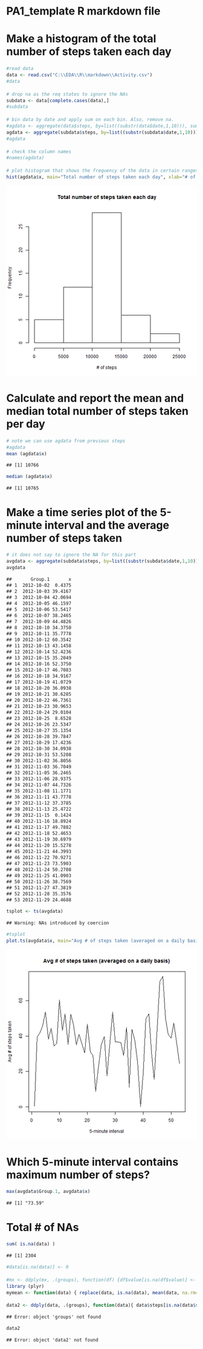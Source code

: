 PA1_template R markdown file
============================

Make a histogram of the total number of steps taken each day
============================================================


```r
#read data
data <- read.csv("C:\\EDA\\R\\markdown\\Activity.csv")
#data

# drop na as the req states to ignore the NAs
subdata <- data[complete.cases(data),]
#subdata

# bin data by date and apply sum on each bin. Also, remove na.
#agdata <- aggregate(data$steps, by=list((substr(data$date,1,10))), sum, na.rm=TRUE)
agdata <- aggregate(subdata$steps, by=list((substr(subdata$date,1,10))), sum, na.rm=TRUE)
#agdata

# check the column names
#names(agdata)

# plot histogram that shows the frequency of the data in certain ranges
hist(agdata$x, main="Total number of steps taken each day", xlab="# of steps")
```

![plot of chunk unnamed-chunk-1](figure/unnamed-chunk-1.png) 

Calculate and report the mean and median total number of steps taken per day
============================================================================


```r
# note we can use agdata from previous steps
#agdata
mean (agdata$x)
```

```
## [1] 10766
```

```r
median (agdata$x)
```

```
## [1] 10765
```


Make a time series plot of the 5-minute interval and the average number of steps taken
======================================================================================


```r
# it does not say to ignore the NA for this part 
avgdata <- aggregate(subdata$steps, by=list((substr(subdata$date,1,10))), mean, na.rm=FALSE)
avgdata
```

```
##       Group.1       x
## 1  2012-10-02  0.4375
## 2  2012-10-03 39.4167
## 3  2012-10-04 42.0694
## 4  2012-10-05 46.1597
## 5  2012-10-06 53.5417
## 6  2012-10-07 38.2465
## 7  2012-10-09 44.4826
## 8  2012-10-10 34.3750
## 9  2012-10-11 35.7778
## 10 2012-10-12 60.3542
## 11 2012-10-13 43.1458
## 12 2012-10-14 52.4236
## 13 2012-10-15 35.2049
## 14 2012-10-16 52.3750
## 15 2012-10-17 46.7083
## 16 2012-10-18 34.9167
## 17 2012-10-19 41.0729
## 18 2012-10-20 36.0938
## 19 2012-10-21 30.6285
## 20 2012-10-22 46.7361
## 21 2012-10-23 30.9653
## 22 2012-10-24 29.0104
## 23 2012-10-25  8.6528
## 24 2012-10-26 23.5347
## 25 2012-10-27 35.1354
## 26 2012-10-28 39.7847
## 27 2012-10-29 17.4236
## 28 2012-10-30 34.0938
## 29 2012-10-31 53.5208
## 30 2012-11-02 36.8056
## 31 2012-11-03 36.7049
## 32 2012-11-05 36.2465
## 33 2012-11-06 28.9375
## 34 2012-11-07 44.7326
## 35 2012-11-08 11.1771
## 36 2012-11-11 43.7778
## 37 2012-11-12 37.3785
## 38 2012-11-13 25.4722
## 39 2012-11-15  0.1424
## 40 2012-11-16 18.8924
## 41 2012-11-17 49.7882
## 42 2012-11-18 52.4653
## 43 2012-11-19 30.6979
## 44 2012-11-20 15.5278
## 45 2012-11-21 44.3993
## 46 2012-11-22 70.9271
## 47 2012-11-23 73.5903
## 48 2012-11-24 50.2708
## 49 2012-11-25 41.0903
## 50 2012-11-26 38.7569
## 51 2012-11-27 47.3819
## 52 2012-11-28 35.3576
## 53 2012-11-29 24.4688
```

```r
tsplot <- ts(avgdata)
```

```
## Warning: NAs introduced by coercion
```

```r
#tsplot
plot.ts(avgdata$x, main="Avg # of steps taken (averaged on a daily basis)", xlab="5-minute interval", ylab = "Avg # of steps taken")
```

![plot of chunk unnamed-chunk-3](figure/unnamed-chunk-3.png) 

Which 5-minute interval contains maximum number of steps?
=========================================================


```r
max(avgdata$Group.1, avgdata$x)
```

```
## [1] "73.59"
```

Total # of NAs
==============


```r
sum( is.na(data) )
```

```
## [1] 2304
```

```r
#data[is.na(data)] <- 0

#mx <- ddply(mx, .(groups), function(df) {df$value[is.na(df$value)] <- mean(df$value, na.rm=TRUE); return(df)})
library (plyr)
mymean <- function(data) { replace(data, is.na(data), mean(data, na.rm=TRUE) ) }

data2 <- ddply(data, .(groups), function(data){ data$steps[is.na(data$steps)] <- mean(data$steps, na.rm=TRUE); return(data) } )
```

```
## Error: object 'groups' not found
```

```r
data2
```

```
## Error: object 'data2' not found
```
